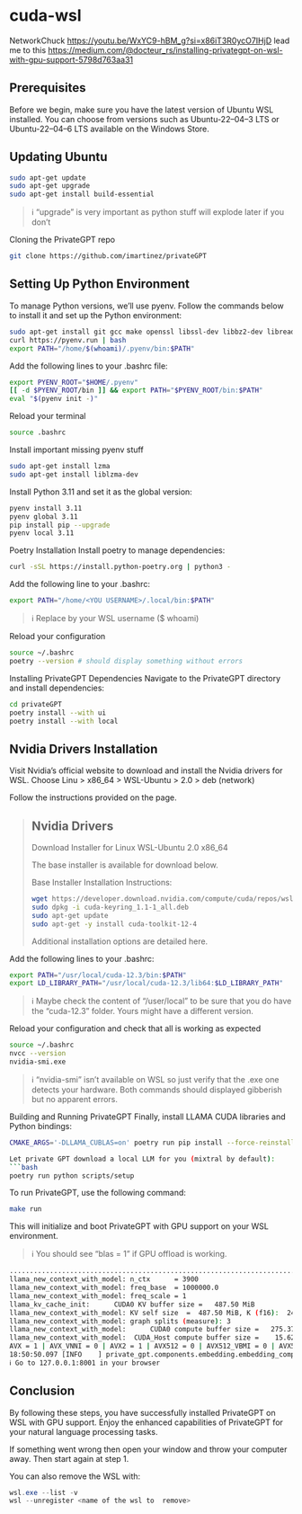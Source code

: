 # cuda-wsl

NetworkChuck https://youtu.be/WxYC9-hBM_g?si=x86iT3R0ycO7IHjD lead me to this
https://medium.com/@docteur_rs/installing-privategpt-on-wsl-with-gpu-support-5798d763aa31

## Prerequisites
Before we begin, make sure you have the latest version of Ubuntu WSL installed. You can choose from versions such as Ubuntu-22–04–3 LTS or Ubuntu-22–04–6 LTS available on the Windows Store.

## Updating Ubuntu
```bash
sudo apt-get update
sudo apt-get upgrade
sudo apt-get install build-essential
```

> ℹ️ “upgrade” is very important as python stuff will explode later if you don’t

Cloning the PrivateGPT repo
```bash
git clone https://github.com/imartinez/privateGPT
```

## Setting Up Python Environment
To manage Python versions, we’ll use pyenv. Follow the commands below to install it and set up the Python environment:
```bash
sudo apt-get install git gcc make openssl libssl-dev libbz2-dev libreadline-dev libsqlite3-dev zlib1g-dev libncursesw5-dev libgdbm-dev libc6-dev zlib1g-dev libsqlite3-dev tk-dev libssl-dev openssl libffi-dev
curl https://pyenv.run | bash
export PATH="/home/$(whoami)/.pyenv/bin:$PATH"
```

Add the following lines to your .bashrc file:
```bash
export PYENV_ROOT="$HOME/.pyenv"
[[ -d $PYENV_ROOT/bin ]] && export PATH="$PYENV_ROOT/bin:$PATH"
eval "$(pyenv init -)"
```

Reload your terminal

```bash
source .bashrc
```

Install important missing pyenv stuff
```bash
sudo apt-get install lzma
sudo apt-get install liblzma-dev
```

Install Python 3.11 and set it as the global version:

```bash
pyenv install 3.11
pyenv global 3.11
pip install pip --upgrade
pyenv local 3.11
```

Poetry Installation
Install poetry to manage dependencies:
```bash
curl -sSL https://install.python-poetry.org | python3 -
```

Add the following line to your .bashrc:
```bash
export PATH="/home/<YOU USERNAME>/.local/bin:$PATH"
```
> ℹ️ Replace <YOUR USERNAME> by your WSL username ($ whoami)

Reload your configuration
```bash
source ~/.bashrc
poetry --version # should display something without errors
```

Installing PrivateGPT Dependencies
Navigate to the PrivateGPT directory and install dependencies:
```bash
cd privateGPT
poetry install --with ui
poetry install --with local
```

## Nvidia Drivers Installation
Visit Nvidia’s official website to download and install the Nvidia drivers for WSL. Choose Linu > x86_64 > WSL-Ubuntu > 2.0 > deb (network)

Follow the instructions provided on the page.
> ## Nvidia Drivers
> 
> Download Installer for Linux WSL-Ubuntu 2.0 x86_64
>
> The base installer is available for download below.
>
> Base Installer
> Installation Instructions:
>
> ```bash
> wget https://developer.download.nvidia.com/compute/cuda/repos/wsl-ubuntu/x86_64/cuda-keyring_1.1-1_all.deb
> sudo dpkg -i cuda-keyring_1.1-1_all.deb
> sudo apt-get update
> sudo apt-get -y install cuda-toolkit-12-4
> ```
> 
> Additional installation options are detailed here.



Add the following lines to your .bashrc:
```bash
export PATH="/usr/local/cuda-12.3/bin:$PATH"
export LD_LIBRARY_PATH="/usr/local/cuda-12.3/lib64:$LD_LIBRARY_PATH"
```
> ℹ️ Maybe check the content of “/user/local” to be sure that you do have the “cuda-12.3” folder. Yours might have a different version.

Reload your configuration and check that all is working as expected
```bash
source ~/.bashrc
nvcc --version
nvidia-smi.exe
```
> ℹ️ “nvidia-smi” isn’t available on WSL so just verify that the .exe one detects your hardware. Both commands should displayed gibberish but no apparent errors.

Building and Running PrivateGPT
Finally, install LLAMA CUDA libraries and Python bindings:
```bash
CMAKE_ARGS='-DLLAMA_CUBLAS=on' poetry run pip install --force-reinstall --no-cache-dir llama-cpp-python

Let private GPT download a local LLM for you (mixtral by default):
```bash
poetry run python scripts/setup
```

To run PrivateGPT, use the following command:
```bash
make run
```

This will initialize and boot PrivateGPT with GPU support on your WSL environment.

> ℹ️ You should see “blas = 1” if GPU offload is working.

```bash
...............................................................................................
llama_new_context_with_model: n_ctx      = 3900
llama_new_context_with_model: freq_base  = 1000000.0
llama_new_context_with_model: freq_scale = 1
llama_kv_cache_init:      CUDA0 KV buffer size =   487.50 MiB
llama_new_context_with_model: KV self size  =  487.50 MiB, K (f16):  243.75 MiB, V (f16):  243.75 MiB
llama_new_context_with_model: graph splits (measure): 3
llama_new_context_with_model:      CUDA0 compute buffer size =   275.37 MiB
llama_new_context_with_model:  CUDA_Host compute buffer size =    15.62 MiB
AVX = 1 | AVX_VNNI = 0 | AVX2 = 1 | AVX512 = 0 | AVX512_VBMI = 0 | AVX512_VNNI = 0 | FMA = 1 | NEON = 0 | ARM_FMA = 0 | F16C = 1 | FP16_VA = 0 | WASM_SIMD = 0 | BLAS = 1 | SSE3 = 1 | SSSE3 = 1 | VSX = 0 |
18:50:50.097 [INFO    ] private_gpt.components.embedding.embedding_component - Initializing the embedding model in mode=local 
ℹ️ Go to 127.0.0.1:8001 in your browser
```

## Conclusion
By following these steps, you have successfully installed PrivateGPT on WSL with GPU support. Enjoy the enhanced capabilities of PrivateGPT for your natural language processing tasks.

If something went wrong then open your window and throw your computer away. Then start again at step 1.

You can also remove the WSL with:
```powershell
wsl.exe --list -v
wsl --unregister <name of the wsl to  remove>
```
